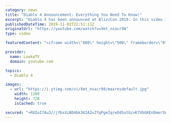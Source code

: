 ```yaml
---
category: news
title: "Diablo 4 Announcement: Everything You Need To Know!"
excerpt: "Diablo 4 has been announced at BlizzCon 2019. In this video I go over everything you need to know about this upcoming Blizzard Entertainment game."
publishedDateTime: 2019-11-02T22:51:11Z
originalUrl: "https://youtube.com/watch?v=Xmt_nsacr98"
type: video

featuredContent: "<iframe width=\"800\" height=\"500\" frameborder=\"0\" src=\"https://www.youtube.com/embed/Xmt_nsacr98\" allow=\"accelerometer; autoplay; encrypted-media; gyroscope; picture-in-picture\" allowfullscreen></iframe>"

provider:
  name: LowkoTV
  domain: youtube.com

topics:
  - Diablo 4

images:
  - url: "https://i.ytimg.com/vi/Xmt_nsacr98/maxresdefault.jpg"
    width: 1280
    height: 720
    isCached: true

secured: "+RUIoI7Au3//jYbsXiBD4bk3K2A2vZfqPgeIqreOd5utGzvK7VbGKEnDmerSWq4/CS/NRo7hfAo8yZEjt4ygASuQf1g5gcqzyCmix20MhgywlgbJ2Sg+JUYdRTfH5OWFd0fyp9XLTOOsfnwnckNbU4Dncr2O3aT1hjLNwSQOMPMIRcgW+bxTbHOd8C0D00pN/gqkeeMuLlAwBdRSp13ky5WuV4OfcdIT/B9Qr3cFMT8zO3f8xSzuo7OqoE7XaXZZENgMwx0PllpUhkceVwziar57Qx+qO6QBvwGKnYyBOe++2GRV85/EzX44gR2xen9XhB8gEqmmSPzHAMNmCSwhFYKqjOGOVUQm9Ydwq6B8VeONTivK5dYMGkMmfZxbMBSbOunpgL7nwWUnUSl9fpkmgl9/k3QKiAL85BDS/Fe2VqyXZ+2kUi8DSe8YKBVtR28n;3I3hp9buvqI2vvvxvJjUWg=="
---
```


